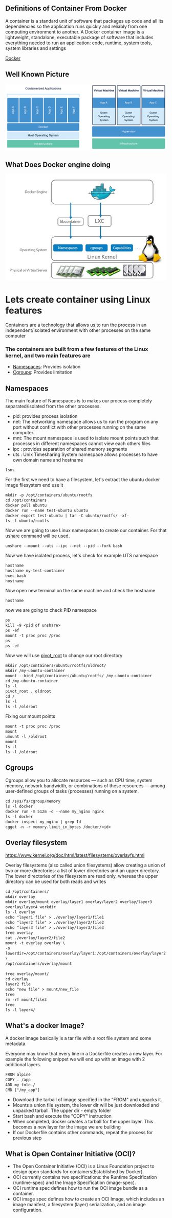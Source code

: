 ## Definitions of Container From Docker
A container is a standard unit of software that packages up code and all its dependencies so the application runs quickly and reliably from one computing environment to another. A Docker container image is a lightweight, standalone, executable package of software that includes everything needed to run an application: code, runtime, system tools, system libraries and settings

[Docker](https://www.docker.com/resources/what-container/)
## Well Known Picture
![Well Known Picture](images/docker.webp?raw=true "Container VS VM")

## What Does Docker engine doing

![Well Known Picture](images/docker1.jpeg?raw=true "Docker Engine")
# Lets create container using Linux features
Containers are a technology that allows us to run the process in an independent/isolated environment with other processes on the same computer

### The containers are built from a few features of the Linux kernel, and two main features are 
* [Namespaces](https://man7.org/linux/man-pages/man7/namespaces.7.html): Provides isolation
* [Cgroups](https://man7.org/linux/man-pages/man7/cgroups.7.html): Provides limitation

## Namespaces
The main feature of Namespaces is to makes our process completely separated/isolated from the other processes. 
 * pid: provides process isolation
 * net: The networking namespace allows us to run the program on any port without conflict with other processes running on the same computer.
 * mnt: The mount namespace is used to isolate mount points such that processes in different namespaces cannot view each others files
 * ipc : provides separation of shared memory segments
 * uts : Unix Timesharing System namespace allows processes to have own domain name and hostname
 
 ```
 lsns
 ```

For the first we need to have a filesystem, let's extract the ubuntu docker image filesystem end use it
```
mkdir -p /opt/containers/ubuntu/rootfs
cd /opt/containers
docker pull ubuntu
docker run --name test-ubuntu ubuntu
docker export test-ubuntu | tar -C ubuntu/rootfs/ -xf-
ls -l ubuntu/rootfs
```
Now we are going to use Linux namespaces to create our container. For that ushare command will be used.

```
unshare --mount --uts --ipc --net --pid --fork bash
```

Now we have isolated process, let's check for example UTS namespace
```
hostname
hostname my-test-container
exec bash 
hostname
```
Now open new terminal on the same machine and check the hostname
```
hostname
```
now we are going to check PID namespace
```
ps
kill -9 <pid of unshare>
ps -ef 
mount -t proc proc /proc
ps 
ps -ef 
```
Now we will use [pivot_root](https://man7.org/linux/man-pages/man2/pivot_root.2.html) to change our root directory
```
mkdir /opt/containers/ubuntu/rootfs/oldroot/
mkdir /my-ubuntu-container
mount --bind /opt/containers/ubuntu/rootfs/ /my-ubuntu-container
cd /my-ubuntu-container 
ls -l 
pivot_root . oldroot
cd /
ls -l
ls -l /oldroot
```
Fixing our mount points
```
mount -t proc proc /proc
mount 
umount -l /oldroot
mount 
ls -l 
ls -l /oldroot
```
 


 ## Cgroups
 Cgroups allow you to allocate resources — such as CPU time, system memory, network bandwidth, or combinations of these resources — among user-defined groups of tasks (processes) running on a system. 
```
cd /sys/fs/cgroup/memory
ls -l docker
docker run -m 512m -d --name my_nginx nginx
ls -l docker
docker inspect my_nginx | grep Id 
cgget -n -r memory.limit_in_bytes /docker/<id>
```

 ## Overlay filesystem
 https://www.kernel.org/doc/html/latest/filesystems/overlayfs.html

 Overlay filesystems (also called union filesystems) allow creating a union of two or more directories: a list of lower directories and an upper directory. The lower directories of the filesystem are read only, whereas the upper directory can be used for both reads and writes

 ```
 cd /opt/containers/
 mkdir overlay
 mkdir overlay/mount overlay/layer1 overlay/layer2 overlay/layer3 overlay/layer4 workdir
 ls -l overlay
 echo "layer1 file" > ./overlay/layer1/file1
 echo "layer2 file" > ./overlay/layer2/file2
 echo "layer3 file" > ./overlay/layer3/file3
 tree overlay
 cat ./overlay/layer2/file2
 mount -t overlay overlay \
-o lowerdir=/opt/containers/overlay/layer1:/opt/containers/overlay/layer2:/opt/containers/overlay/layer3,upperdir=/opt/containers/overlay/layer4,workdir=/opt/containers/overlay/workdir \
/opt/containers/overlay/mount

tree overlay/mount/
cd overlay
layer2 file
echo "new file" > mount/new_file
tree
rm -rf mount/file3
tree
ls -l layer4/
```
## What's a docker Image?
A docker image basically is a tar file with a root file system and some metadata. 

Everyone may know that every line in a Dockerfile creates a new layer. For example the following snippet we will end up with an image with 2 additional layers.
```
FROM alpine
COPY . /app
ADD my_fole /
CMD ["/my_app"]
```
  * Download the tarball of image specified in the "FROM" and unpacks it.
  * Mounts a union file system, the lower dir will be just downloaded and unpacked tarball. The upper dir - empty folder
  * Start bash and execute the "COPY" instruction
  * When completed, docker creates a tarball for the upper layer. This becomes a new layer for the image we are building
  * If our Dockerfile contains other commands, repeat the process for previous step



## What is Open Container Initiative (OCI)?
 * The Open Container Initiative (OCI) is a Linux Foundation project to design open standards for containers(Established by Docker).
 * OCI currently contains two specifications: the Runtime Specification (runtime-spec) and the Image Specification (image-spec).
 * OCI runtime spec defines how to run the OCI image bundle as a container.
 * OCI image spec defines how to create an OCI Image, which includes an image manifest, a filesystem (layer) serialization, and an image configuration.
